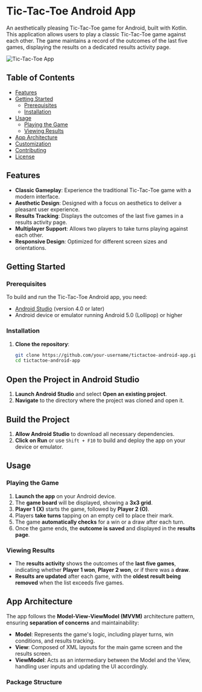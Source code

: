# Tic-Tac-Toe Android App

An aesthetically pleasing Tic-Tac-Toe game for Android, built with Kotlin. This application allows users to play a classic Tic-Tac-Toe game against each other. The game maintains a record of the outcomes of the last five games, displaying the results on a dedicated results activity page.

![Tic-Tac-Toe App](app_screenshot.png)

## Table of Contents

- [Features](#features)
- [Getting Started](#getting-started)
  - [Prerequisites](#prerequisites)
  - [Installation](#installation)
- [Usage](#usage)
  - [Playing the Game](#playing-the-game)
  - [Viewing Results](#viewing-results)
- [App Architecture](#app-architecture)
- [Customization](#customization)
- [Contributing](#contributing)
- [License](#license)

## Features

- **Classic Gameplay**: Experience the traditional Tic-Tac-Toe game with a modern interface.
- **Aesthetic Design**: Designed with a focus on aesthetics to deliver a pleasant user experience.
- **Results Tracking**: Displays the outcomes of the last five games in a results activity page.
- **Multiplayer Support**: Allows two players to take turns playing against each other.
- **Responsive Design**: Optimized for different screen sizes and orientations.

## Getting Started

### Prerequisites

To build and run the Tic-Tac-Toe Android app, you need:

- [Android Studio](https://developer.android.com/studio) (version 4.0 or later)
- Android device or emulator running Android 5.0 (Lollipop) or higher

### Installation

1. **Clone the repository**:
   ```bash
   git clone https://github.com/your-username/tictactoe-android-app.git
   cd tictactoe-android-app
## Open the Project in Android Studio

1. **Launch Android Studio** and select **Open an existing project**.
2. **Navigate** to the directory where the project was cloned and open it.

## Build the Project

1. **Allow Android Studio** to download all necessary dependencies.
2. **Click on Run** or use `Shift + F10` to build and deploy the app on your device or emulator.

## Usage

### Playing the Game

1. **Launch the app** on your Android device.
2. The **game board** will be displayed, showing a **3x3 grid**.
3. **Player 1 (X)** starts the game, followed by **Player 2 (O)**.
4. Players **take turns** tapping on an empty cell to place their mark.
5. The game **automatically checks** for a win or a draw after each turn.
6. Once the game ends, the **outcome is saved** and displayed in the **results page**.

### Viewing Results

- The **results activity** shows the outcomes of the **last five games**, indicating whether **Player 1 won**, **Player 2 won**, or if there was a **draw**.
- **Results are updated** after each game, with the **oldest result being removed** when the list exceeds five games.

## App Architecture

The app follows the **Model-View-ViewModel (MVVM)** architecture pattern, ensuring **separation of concerns** and maintainability:

- **Model**: Represents the game's logic, including player turns, win conditions, and results tracking.
- **View**: Composed of XML layouts for the main game screen and the results screen.
- **ViewModel**: Acts as an intermediary between the Model and the View, handling user inputs and updating the UI accordingly.

### Package Structure


